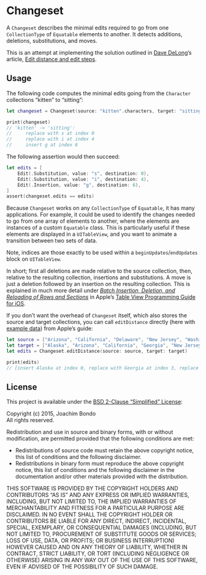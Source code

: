 # Changeset

A `Changeset` describes the minimal edits required to go from one `CollectionType` of `Equatable` elements to another. It detects additions, deletions, substitutions, and moves.

This is an attempt at implementing the solution outlined in [Dave DeLong](https://twitter.com/davedelong)’s article, [Edit distance and edit steps](http://davedelong.tumblr.com/post/134367865668/edit-distance-and-edit-steps).

## Usage

The following code computes the minimal edits going from the `Character` collections “kitten” to “sitting”:

```swift
let changeset = Changeset(source: "kitten".characters, target: "sitting".characters)

print(changeset)
// 'kitten' -> 'sitting':
//     replace with s at index 0
//     replace with i at index 4
//     insert g at index 6
```

The following assertion would then succeed:

```swift
let edits = [
    Edit(.Substitution, value: "s", destination: 0),
    Edit(.Substitution, value: "i", destination: 4),
    Edit(.Insertion, value: "g", destination: 6),
]
assert(changeset.edits == edits)
```

Because `Changeset` works on any `CollectionType` of `Equatable`, it has many applications. For example, it could be used to identify the changes needed to go from one array of elements to another, where the elements are instances of a custom `Equatable` class. This is particularly useful if these elements are displayed in a `UITableView`, and you want to animate a transition between two sets of data.

Note, indices are those exactly to be used within a `beginUpdates`/`endUpdates` block on `UITableView`.

In short; first all deletions are made relative to the source collection, then, relative to the resulting collection, insertions and substitutions. A move is just a deletion followed by an insertion on the resulting collection. This is explained in much more detail under [_Batch Insertion, Deletion, and Reloading of Rows and Sections_](https://developer.apple.com/library/ios/documentation/UserExperience/Conceptual/TableView_iPhone/ManageInsertDeleteRow/ManageInsertDeleteRow.html#//apple_ref/doc/uid/TP40007451-CH10-SW9) in Apple’s [Table View Programming Guide for iOS](https://developer.apple.com/library/ios/documentation/UserExperience/Conceptual/TableView_iPhone/AboutTableViewsiPhone/AboutTableViewsiPhone.html).

If you don’t want the overhead of `Changeset` itself, which also stores the source and target collections, you can call `editDistance` directly (here with [example data](https://developer.apple.com/library/ios/documentation/UserExperience/Conceptual/TableView_iPhone/ManageInsertDeleteRow/ManageInsertDeleteRow.html#//apple_ref/doc/uid/TP40007451-CH10-SW16)) from Apple’s guide:

```swift
let source = ["Arizona", "California", "Delaware", "New Jersey", "Washington"]
let target = ["Alaska", "Arizona", "California", "Georgia", "New Jersey", "Virginia"]
let edits = Changeset.editDistance(source: source, target: target)

print(edits)
// [insert Alaska at index 0, replace with Georgia at index 3, replace with Virginia at index 5]
```

## License

This project is available under the [BSD 2-Clause “Simplified” License](http://www.opensource.org/licenses/BSD-2-Clause):

Copyright (c) 2015, Joachim Bondo  
All rights reserved.

Redistribution and use in source and binary forms, with or without modification, are permitted provided that the following conditions are met:

- Redistributions of source code must retain the above copyright notice, this list of conditions and the following disclaimer.
- Redistributions in binary form must reproduce the above copyright notice, this list of conditions and the following disclaimer in the documentation and/or other materials provided with the distribution.

THIS SOFTWARE IS PROVIDED BY THE COPYRIGHT HOLDERS AND CONTRIBUTORS “AS IS” AND ANY EXPRESS OR IMPLIED WARRANTIES, INCLUDING, BUT NOT LIMITED TO, THE IMPLIED WARRANTIES OF MERCHANTABILITY AND FITNESS FOR A PARTICULAR PURPOSE ARE DISCLAIMED. IN NO EVENT SHALL THE COPYRIGHT HOLDER OR CONTRIBUTORS BE LIABLE FOR ANY DIRECT, INDIRECT, INCIDENTAL, SPECIAL, EXEMPLARY, OR CONSEQUENTIAL DAMAGES (INCLUDING, BUT NOT LIMITED TO, PROCUREMENT OF SUBSTITUTE GOODS OR SERVICES; LOSS OF USE, DATA, OR PROFITS; OR BUSINESS INTERRUPTION) HOWEVER CAUSED AND ON ANY THEORY OF LIABILITY, WHETHER IN CONTRACT, STRICT LIABILITY, OR TORT (INCLUDING NEGLIGENCE OR OTHERWISE) ARISING IN ANY WAY OUT OF THE USE OF THIS SOFTWARE, EVEN IF ADVISED OF THE POSSIBILITY OF SUCH DAMAGE.